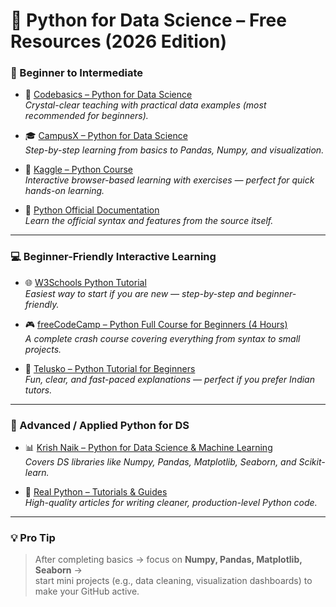 # 🐍 Python for Data Science – Free Resources (2026 Edition)

### 🎯 Beginner to Intermediate
- 🎥 [Codebasics – Python for Data Science](https://www.youtube.com/playlist?list=PLeo1K3hjS3uvCeTYTeyfe0-rN5r8zn9rw)  
  _Crystal-clear teaching with practical data examples (most recommended for beginners)._

- 🎓 [CampusX – Python for Data Science](https://www.youtube.com/playlist?list=PLKnIA16_Rmvb1RYR-iTA_hzckHD6R1Z4L)  
  _Step-by-step learning from basics to Pandas, Numpy, and visualization._

- 🐍 [Kaggle – Python Course](https://www.kaggle.com/learn/python)  
  _Interactive browser-based learning with exercises — perfect for quick hands-on learning._

- 📘 [Python Official Documentation](https://docs.python.org/3/tutorial/index.html)  
  _Learn the official syntax and features from the source itself._

---

### 💻 Beginner-Friendly Interactive Learning
- 🌐 [W3Schools Python Tutorial](https://www.w3schools.com/python/)  
  _Easiest way to start if you are new — step-by-step and beginner-friendly._

- 🎮 [freeCodeCamp – Python Full Course for Beginners (4 Hours)](https://www.youtube.com/watch?v=rfscVS0vtbw)  
  _A complete crash course covering everything from syntax to small projects._

- 🎥 [Telusko – Python Tutorial for Beginners](https://www.youtube.com/playlist?list=PLsyeobzWxl7q2eaZ4crKR-QEoH3uwm-Q3)  
  _Fun, clear, and fast-paced explanations — perfect if you prefer Indian tutors._

---

### 🚀 Advanced / Applied Python for DS
- 📊 [Krish Naik – Python for Data Science & Machine Learning](https://www.youtube.com/playlist?list=PLZoTAELRMXVNUcr7osiU2p2zoKvwQ4fRp)  
  _Covers DS libraries like Numpy, Pandas, Matplotlib, Seaborn, and Scikit-learn._

- 📘 [Real Python – Tutorials & Guides](https://realpython.com/)  
  _High-quality articles for writing cleaner, production-level Python code._

---

### 💡 Pro Tip  
> After completing basics → focus on **Numpy, Pandas, Matplotlib, Seaborn** →  
> start mini projects (e.g., data cleaning, visualization dashboards) to make your GitHub active.
